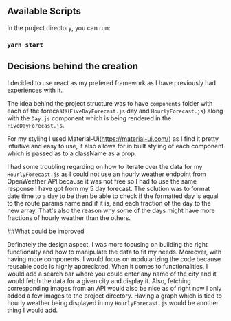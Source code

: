## Available Scripts

In the project directory, you can run:

### `yarn start`


## Decisions behind the creation

I decided to use react as my prefered framework as I have previously had experiences with it.

The idea behind the project structure was to have `components` folder with each of the forecasts(`FiveDayForecast.js` day and `HourlyForecast.js`) along with the `Day.js`
component which is being rendered in the `FiveDayForecast.js`. 

For my styling I used Material-Ui(https://material-ui.com/) as I find it pretty intuitive and easy to use, it also allows for in built styling of each component which is passed as to a className as a prop.

I had some troubling regarding on how to iterate over the data for my `HourlyForecast.js` as I could not use an hourly weather endpoint from OpenWeather API because it was not free so I had to use the same response I have got from my 5 day forecast. The solution was to format date time to a day to be then be able to check if the formatted day is equal to the route params name and if it is, and each fraction of the day to the new array.
That's also the reason why some of the days might have more fractions of hourly weather than the others.

##What could be improved

Definately the design aspect, I was more focusing on building the right functionalty and how to manipulate the data to fit my needs.
Moreover, with having more components, I would focus on modularizing the code because reusable code is highly appreciated.
When it comes to functionalities, I would add a search bar where you could enter any name of the city and it would fetch the data for a given city
and display it. Also, fetching corresponding images from an API would also be nice as of right now I only added a few images to the project directory.
Having a graph which is tied to hourly weather being displayed in my `HourlyForecast.js` would be another thing I would add.


